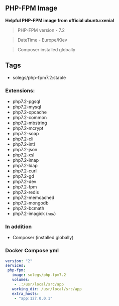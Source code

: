 ## PHP-FPM Image

 **Helpful PHP-FPM image from official ubuntu:xenial**
 >
 > PHP-FPM version - 7.2

 > DateTime - Europe/Kiev

 > Composer installed globally

## Tags
 * solegs/php-fpm7.2:stable

### Extensions:

 * php7.2-pgsql
 * php7.2-mysql
 * php7.2-opcache
 * php7.2-common
 * php7.2-mbstring
 * php7.2-mcrypt
 * php7.2-soap
 * php7.2-cli
 * php7.2-intl
 * php7.2-json
 * php7.2-xsl
 * php7.2-imap
 * php7.2-ldap
 * php7.2-curl
 * php7.2-gd
 * php7.2-dev
 * php7.2-fpm
 * php7.2-redis
 * php7.2-memcached
 * php7.2-mongodb
 * php7.2-bcmath
 * php7.2-imagick (`new`)

### In addition

 * Composer (installed globally)
 
### Docker Compose yml

```yaml
version: "2"
services:
 php-fpm:
   image: solegs/php-fpm7.2
   volumes:
    - .:/usr/local/src/app
   working_dir: /usr/local/src/app
   extra_hosts:
    - "app:127.0.0.1"
```